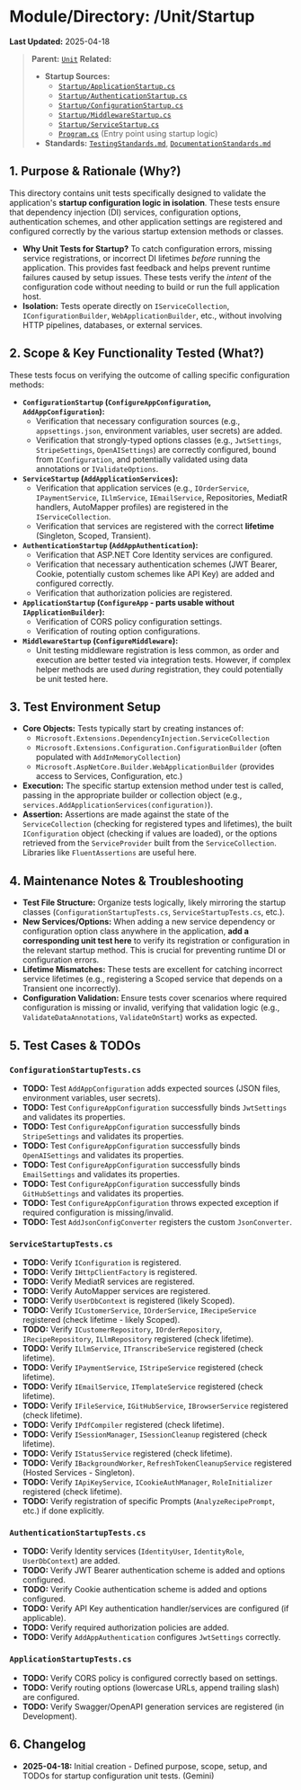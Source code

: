 # Module/Directory: /Unit/Startup

**Last Updated:** 2025-04-18

> **Parent:** [`Unit`](../README.md)
> **Related:**
> * **Startup Sources:**
>   * [`Startup/ApplicationStartup.cs`](../../../Zarichney.Server/Startup/ApplicationStartup.cs)
>   * [`Startup/AuthenticationStartup.cs`](../../../Zarichney.Server/Startup/AuthenticationStartup.cs)
>   * [`Startup/ConfigurationStartup.cs`](../../../Zarichney.Server/Startup/ConfigurationStartup.cs)
>   * [`Startup/MiddlewareStartup.cs`](../../../Zarichney.Server/Startup/MiddlewareStartup.cs)
>   * [`Startup/ServiceStartup.cs`](../../../Zarichney.Server/Startup/ServiceStartup.cs)
>   * [`Program.cs`](../../../Zarichney.Server/Program.cs) (Entry point using startup logic)
> * **Standards:** [`TestingStandards.md`](../../../Docs/Standards/TestingStandards.md), [`DocumentationStandards.md`](../../../Docs/Development/DocumentationStandards.md)

## 1. Purpose & Rationale (Why?)

This directory contains unit tests specifically designed to validate the application's **startup configuration logic in isolation**. These tests ensure that dependency injection (DI) services, configuration options, authentication schemes, and other application settings are registered and configured correctly by the various startup extension methods or classes.

* **Why Unit Tests for Startup?** To catch configuration errors, missing service registrations, or incorrect DI lifetimes *before* running the application. This provides fast feedback and helps prevent runtime failures caused by setup issues. These tests verify the *intent* of the configuration code without needing to build or run the full application host.
* **Isolation:** Tests operate directly on `IServiceCollection`, `IConfigurationBuilder`, `WebApplicationBuilder`, etc., without involving HTTP pipelines, databases, or external services.

## 2. Scope & Key Functionality Tested (What?)

These tests focus on verifying the outcome of calling specific configuration methods:

* **`ConfigurationStartup` (`ConfigureAppConfiguration`, `AddAppConfiguration`):**
    * Verification that necessary configuration sources (e.g., `appsettings.json`, environment variables, user secrets) are added.
    * Verification that strongly-typed options classes (e.g., `JwtSettings`, `StripeSettings`, `OpenAISettings`) are correctly configured, bound from `IConfiguration`, and potentially validated using data annotations or `IValidateOptions`.
* **`ServiceStartup` (`AddApplicationServices`):**
    * Verification that application services (e.g., `IOrderService`, `IPaymentService`, `ILlmService`, `IEmailService`, Repositories, MediatR handlers, AutoMapper profiles) are registered in the `IServiceCollection`.
    * Verification that services are registered with the correct **lifetime** (Singleton, Scoped, Transient).
* **`AuthenticationStartup` (`AddAppAuthentication`):**
    * Verification that ASP.NET Core Identity services are configured.
    * Verification that necessary authentication schemes (JWT Bearer, Cookie, potentially custom schemes like API Key) are added and configured correctly.
    * Verification that authorization policies are registered.
* **`ApplicationStartup` (`ConfigureApp` - parts usable without `IApplicationBuilder`):**
    * Verification of CORS policy configuration settings.
    * Verification of routing option configurations.
* **`MiddlewareStartup` (`ConfigureMiddleware`):**
    * Unit testing middleware registration is less common, as order and execution are better tested via integration tests. However, if complex helper methods are used *during* registration, they could potentially be unit tested here.

## 3. Test Environment Setup

* **Core Objects:** Tests typically start by creating instances of:
    * `Microsoft.Extensions.DependencyInjection.ServiceCollection`
    * `Microsoft.Extensions.Configuration.ConfigurationBuilder` (often populated with `AddInMemoryCollection`)
    * `Microsoft.AspNetCore.Builder.WebApplicationBuilder` (provides access to Services, Configuration, etc.)
* **Execution:** The specific startup extension method under test is called, passing in the appropriate builder or collection object (e.g., `services.AddApplicationServices(configuration)`).
* **Assertion:** Assertions are made against the state of the `ServiceCollection` (checking for registered types and lifetimes), the built `IConfiguration` object (checking if values are loaded), or the options retrieved from the `ServiceProvider` built from the `ServiceCollection`. Libraries like `FluentAssertions` are useful here.

## 4. Maintenance Notes & Troubleshooting

* **Test File Structure:** Organize tests logically, likely mirroring the startup classes (`ConfigurationStartupTests.cs`, `ServiceStartupTests.cs`, etc.).
* **New Services/Options:** When adding a new service dependency or configuration option class anywhere in the application, **add a corresponding unit test here** to verify its registration or configuration in the relevant startup method. This is crucial for preventing runtime DI or configuration errors.
* **Lifetime Mismatches:** These tests are excellent for catching incorrect service lifetimes (e.g., registering a Scoped service that depends on a Transient one incorrectly).
* **Configuration Validation:** Ensure tests cover scenarios where required configuration is missing or invalid, verifying that validation logic (e.g., `ValidateDataAnnotations`, `ValidateOnStart`) works as expected.

## 5. Test Cases & TODOs

### `ConfigurationStartupTests.cs`
* **TODO:** Test `AddAppConfiguration` adds expected sources (JSON files, environment variables, user secrets).
* **TODO:** Test `ConfigureAppConfiguration` successfully binds `JwtSettings` and validates its properties.
* **TODO:** Test `ConfigureAppConfiguration` successfully binds `StripeSettings` and validates its properties.
* **TODO:** Test `ConfigureAppConfiguration` successfully binds `OpenAISettings` and validates its properties.
* **TODO:** Test `ConfigureAppConfiguration` successfully binds `EmailSettings` and validates its properties.
* **TODO:** Test `ConfigureAppConfiguration` successfully binds `GitHubSettings` and validates its properties.
* **TODO:** Test `ConfigureAppConfiguration` throws expected exception if required configuration is missing/invalid.
* **TODO:** Test `AddJsonConfigConverter` registers the custom `JsonConverter`.

### `ServiceStartupTests.cs`
* **TODO:** Verify `IConfiguration` is registered.
* **TODO:** Verify `IHttpClientFactory` is registered.
* **TODO:** Verify MediatR services are registered.
* **TODO:** Verify AutoMapper services are registered.
* **TODO:** Verify `UserDbContext` is registered (likely Scoped).
* **TODO:** Verify `ICustomerService`, `IOrderService`, `IRecipeService` registered (check lifetime - likely Scoped).
* **TODO:** Verify `ICustomerRepository`, `IOrderRepository`, `IRecipeRepository`, `ILlmRepository` registered (check lifetime).
* **TODO:** Verify `ILlmService`, `ITranscribeService` registered (check lifetime).
* **TODO:** Verify `IPaymentService`, `IStripeService` registered (check lifetime).
* **TODO:** Verify `IEmailService`, `ITemplateService` registered (check lifetime).
* **TODO:** Verify `IFileService`, `IGitHubService`, `IBrowserService` registered (check lifetime).
* **TODO:** Verify `IPdfCompiler` registered (check lifetime).
* **TODO:** Verify `ISessionManager`, `ISessionCleanup` registered (check lifetime).
* **TODO:** Verify `IStatusService` registered (check lifetime).
* **TODO:** Verify `IBackgroundWorker`, `RefreshTokenCleanupService` registered (Hosted Services - Singleton).
* **TODO:** Verify `IApiKeyService`, `ICookieAuthManager`, `RoleInitializer` registered (check lifetime).
* **TODO:** Verify registration of specific Prompts (`AnalyzeRecipePrompt`, etc.) if done explicitly.

### `AuthenticationStartupTests.cs`
* **TODO:** Verify Identity services (`IdentityUser`, `IdentityRole`, `UserDbContext`) are added.
* **TODO:** Verify JWT Bearer authentication scheme is added and options configured.
* **TODO:** Verify Cookie authentication scheme is added and options configured.
* **TODO:** Verify API Key authentication handler/services are configured (if applicable).
* **TODO:** Verify required authorization policies are added.
* **TODO:** Verify `AddAppAuthentication` configures `JwtSettings` correctly.

### `ApplicationStartupTests.cs`
* **TODO:** Verify CORS policy is configured correctly based on settings.
* **TODO:** Verify routing options (lowercase URLs, append trailing slash) are configured.
* **TODO:** Verify Swagger/OpenAPI generation services are registered (in Development).

## 6. Changelog

* **2025-04-18:** Initial creation - Defined purpose, scope, setup, and TODOs for startup configuration unit tests. (Gemini)

